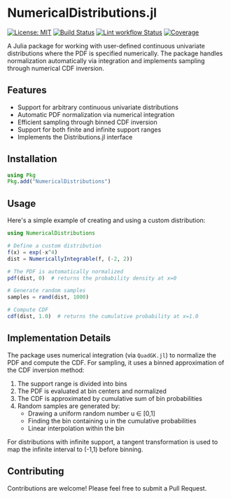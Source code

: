 # NumericalDistributions.jl

[![License: MIT](https://img.shields.io/badge/License-MIT-yellow.svg)](https://opensource.org/licenses/MIT)
[![Build Status](https://github.com/mmikhasenko/NumericalDistributions.jl/workflows/Test/badge.svg)](https://github.com/mmikhasenko/NumericalDistributions.jl/actions)
[![Lint workflow Status](https://github.com/mmikhasenko/NumericalDistributions.jl/actions/workflows/Lint.yml/badge.svg?branch=main)](https://github.com/mmikhasenko/NumericalDistributions.jl/actions/workflows/Lint.yml?query=branch%3Amain)
[![Coverage](https://codecov.io/gh/mmikhasenko/NumericalDistributions.jl/branch/main/graph/badge.svg)](https://codecov.io/gh/mmikhasenko/NumericalDistributions.jl)


A Julia package for working with user-defined continuous univariate distributions where the PDF is specified numerically. The package handles normalization automatically via integration and implements sampling through numerical CDF inversion.

## Features

- Support for arbitrary continuous univariate distributions
- Automatic PDF normalization via numerical integration
- Efficient sampling through binned CDF inversion
- Support for both finite and infinite support ranges
- Implements the Distributions.jl interface

## Installation

```julia
using Pkg
Pkg.add("NumericalDistributions")
```

## Usage

Here's a simple example of creating and using a custom distribution:

```julia
using NumericalDistributions

# Define a custom distribution
f(x) = exp(-x^4)
dist = NumericallyIntegrable(f, (-2, 2))

# The PDF is automatically normalized
pdf(dist, 0)  # returns the probability density at x=0

# Generate random samples
samples = rand(dist, 1000)

# Compute CDF
cdf(dist, 1.0)  # returns the cumulative probability at x=1.0
```

## Implementation Details

The package uses numerical integration (via `QuadGK.jl`) to normalize the PDF and compute the CDF. For sampling, it uses a binned approximation of the CDF inversion method:

1. The support range is divided into bins
2. The PDF is evaluated at bin centers and normalized
3. The CDF is approximated by cumulative sum of bin probabilities
4. Random samples are generated by:
   - Drawing a uniform random number u ∈ [0,1]
   - Finding the bin containing u in the cumulative probabilities
   - Linear interpolation within the bin

For distributions with infinite support, a tangent transformation is used to map the infinite interval to (-1,1) before binning.

## Contributing

Contributions are welcome! Please feel free to submit a Pull Request.

